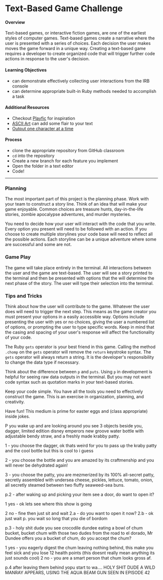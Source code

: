 # Text-Based Game Challenge

#### Overview

Text-based games, or interactive fiction games, are one of the earliest styles of computer games. Text-based games create a narrative where the user is presented with a series of choices. Each decision the user makes moves the game forward in a unique way. Creating a text-based game requires a developer to create organized code that will trigger further code actions in response to the user's decision.

#### Learning Objectives

- can demonstrate effectively collecting user interactions from the IRB console
- can determine appropriate built-in Ruby methods needed to accomplish a task

#### Additional Resources

- Checkout [Playfic](http://playfic.com/explore/popular) for inspiration
- [ASCII Art](https://www.asciiart.eu/) can add some flair to your text
- [Output one character at a time](https://stackoverflow.com/questions/4515157/read-a-ruby-string-one-character-at-a-time-for-word-wrapping)

#### Process

- clone the appropriate repository from GitHub classroom
- `cd` into the repository
- Create a new branch for each feature you implement
- Open the folder in a text editor
- Code!

---

### Planning

The most important part of this project is the planning phase. Work with your team to construct a story line. Think of an idea that will make your game enjoyable. Common choices are treasure hunts, day-in-the-life stories, zombie apocalypse adventures, and murder mysteries.

You need to decide how your user will interact with the code that you write. Every option you present will need to be followed with an action. If you choose to create multiple storylines your code base will need to reflect all the possible actions. Each storyline can be a unique adventure where some are successful and some are not.

### Game Play

The game will take place entirely in the terminal. All interactions between the user and the game are text-based. The user will see a story printed to the terminal and then be presented with options that the will determine the next phase of the story. The user will type their selection into the terminal.

### Tips and Tricks

Think about how the user will contribute to the game. Whatever the user does will need to trigger the next step. This means as the game creator you must present your options in a easily accessible way. Options include presenting the user with yes or no choices, giving the user a numbered list of options, or prompting the user to type specific words. Keep in mind that the casing and spacing of your user's response will affect the functionality of your code.

The Ruby `gets` operator is your best friend in this game. Calling the method `.chomp` on the `gets` operator will remove the `return` keystroke syntax. The `gets` operator will always return a string. It is the developer's responsibility to change the data type if necessary.

Think about the difference between `p` and `puts`. Using `p` in development is helpful for seeing raw data outputs in the terminal. But you may not want code syntax such as quotation marks in your text-based stories.

Keep your code simple. You have all the tools you need to effectively construct the game. This is an exercise in organization, planning, and creativity.

Have fun! This medium is prime for easter eggs and (class appropriate) inside jokes.

P you wake up and are looking around you see 3 objects beside you, dagger, limited edition disney emperors new groove water bottle with adjustable bendy straw, and a freshly made krabby patty.

1 - you choose the dagger, ok thats weird for you to pass up the kraby patty and the cool bottle but this is cool to i guess

2 - you choose the bottle and you are amazed by its craftmenship and you will never be dehydrated again!

3 - you choose the patty, you are mezmerized by its 100% all-secret patty, secretly assembled with undersea cheese, pickles, lettuce, tomato, onion, all secretly steamed between two fluffy seaweed-sea buns.

p.2 - after waking up and picking your item see a door, do want to open it?

1 yes - ok lets see where this show is going

2 no - fine then just sit and wait
2.a - do you want to open it now?
2.b - ok just wait
p. you wait so long that you die of bordom

p.3 - holy shit dude you see crocodile dundee eating a bowl of chum bucket, bucket chum with those two dudes from the road to el dorado, Mr Dundee offers you a bucket of chum, do you accept the chum?

1 yes - you eagerly digest the chum leaving nothing behind, this make you feel sick and you lose 12 health points (this doesnt really mean anything its just sounds cool)
2 no - you are a smart person that chum looks gross af. 

p.4 after leaving them behind yopu start to wa.... HOLY SHIT DUDE A WILD MANRAY APPEARS, USING THE AQUA BEAM GUN SEEN IN EPISODE 42